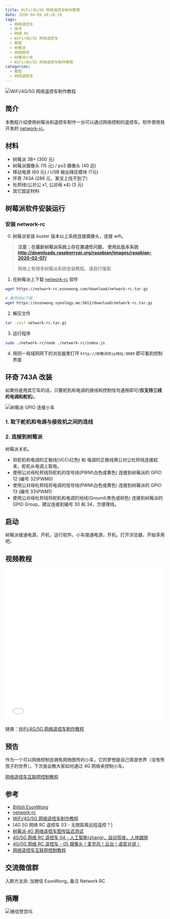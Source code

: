 ```yaml
---
title: WiFi/4G/5G 网络遥控车制作教程
date: 2020-04-09 10:26:19
tags:
  - 网络遥控车
  - 技术
  - 网络 RC
  - WiFi/4G/5G 网络遥控车
  - 教程
  - 树莓派
  - 网络图传
  - 树莓派小车
  - WiFi/4G/5G 网络遥控车制作教程
categories:
  - 教程
  - 网络遥控车
---
```


![WiFi/4G/5G 网络遥控车制作教程]

## 简介

本教程介绍使用树莓派和遥控车制作一台可以通过网络控制的遥控车。软件使用我开发的 [network-rc]。

## 材料

- 树莓派 3B+ (300 元)
- 树莓派摄像头 (15 元) / ps3 摄像头 (40 远)
- 移动电源 (60 元) / USB 输出降压模块 (?元)
- 环奇 743A (286 元，某宝上找不到了)
- 杜邦线(公对公 x1, 公对母 x4) (3 元)
- 其它固定材料

<!-- more -->

## 树莓派软件安装运行

### 安装 network-rc

0. 树莓派安装 buster 版本以上系统连接摄像头，连接 wifi。

> **注意：在最新树莓派系统上存在兼通性问题， 使用此版本系统<http://downloads.raspberrypi.org/raspbian/images/raspbian-2020-02-07/>**

> 网络上有很多树莓派系统安装教程，请自行搜索.

1. 在树莓派上下载 [network-rc] 软件

```bash
wget https://network-rc.esonwong.com/download/network-rc.tar.gz

# 备用地址下载
wget https://esonwong.synology.me:5011/download/network-rc.tar.gz
```

2. 解压文件

```bash
tar -zxvf network-rc.tar.gz
```

3. 运行程序

```bash
sudo ./network-rc/node ./network-rc/index.js
```

4. 用同一局域网网下的浏览器里打开 `http://树莓派的ip地址:8080` 即可看到控制界面

## 环奇 743A 改装

如果你是用其它车的话，只要舵机和电调的接线和控制信号通用即可(**仅支持三线的电调和舵机**)。

![树莓派 GPIO 连接小车]

### 1. 取下舵机和电调与接收机之间的连线

### 2. 连接到树莓派

树莓派关机。

- 将舵机和电调的正极线(VCC\红色) 和 电调的正极线用公对公杜邦线连接起来，舵机从电调上取电。
- 使用公对母杜邦线将舵机的信号线(PWM\白色或黄色) 连接到树莓派的 GPIO 12 (编号 32\PWM0)
- 使用公对母杜邦线将电调的信号线(PWM\白色或黄色) 连接到树莓派的 GPIO 13 (编号 33\PWM1)
- 使用公对母杜邦线将舵机和电调的地线(Ground\黑色或棕色) 连接到树莓派的 GPIO Group，建议连接到编号 30 和 34，方便理线。

## 启动

树莓派接通电源，开机，运行软件。小车接通电源，开机。打开浏览器，开始享用吧。

## 视频教程

<iframe src="//player.bilibili.com/player.html?aid=882676306&bvid=BV1iK4y1r7mD&cid=177948237&page=1" scrolling="no" border="0" frameborder="no" framespacing="0" allowfullscreen="true" width="100%" height="480px"> </iframe>

链接：[WiFi/4G/5G 网络遥控车制作教程]

## 预告

作为一个可以网络控制且拥有网络图传的小车，它的梦想是自己周游世界（没有熊孩子的世界）。下次我会教大家如何通过 4G 网络来控制小车。

[网络遥控车互联网控制教程]

## 参考

- [Bilibili EsonWong](https://space.bilibili.com/96740361)
- [network-rc]
- [WiFi/4G/5G 网络遥控车制作教程]
- [4G 5G 网络 RC 遥控车 03 - 无限距离远程遥控？]
- [树莓派 4G 网络遥控车图传延迟测试]
- [4G/5G 网络 RC 遥控车 04 - 人工智能(zhang)，自动驾驶，人体跟随]
- [4G/5G 网络 RC 遥控车 - 05 摄像头！麦克风！云台！语音对讲！]
- [网络遥控车互联网控制教程]

## 交流微信群

入群方法添: 加微信 EsonWong\_ 备注 Network RC

## 捐赠

![微信赞赏吗](../asset/wechat-donate.jpg)

[network-rc]: https://github.com/itiwll/network-rc
[树莓派 4g 网络遥控车图传延迟测试]: https://www.bilibili.com/video/BV15K411W7bK
[4g/5g 网络 rc 遥控车 04 - 人工智能(zhang)，自动驾驶，人体跟随]: https://www.bilibili.com/video/BV1fi4y1t7dx/
[4g 5g 网络 rc 遥控车03 - 无限距离远程遥控？]: https://www.bilibili.com/video/BV1Xp4y1X7fa/
[树莓派 gpio 连接小车]: ../asset/树莓派-GPIO-连接小车.jpg
[wifi/4g/5g 网络遥控车制作教程]: ../asset/4g网络rc遥控车02-开篇-封面.jpg
[4g 网络 rc 遥控车03 - 无限距离远程遥控？]: ../asset/4g%E7%BD%91%E7%BB%9C%20RC%20%E9%81%A5%E6%8E%A7%E8%BD%A603%20-%20%E6%97%A0%E9%99%90%E8%B7%9D%E7%A6%BB%E8%BF%9C%E7%A8%8B%E9%81%A5%E6%8E%A7%EF%BC%9F-%20%E5%B0%81%E9%9D%A2.jpg
[4g/5g 网络 rc 遥控车 - 05 摄像头！麦克风！云台！语音对讲！]: https://www.bilibili.com/video/BV14C4y1p7ap/
[网络遥控车互联网控制教程]: ../网络遥控车互联网控制教程/
